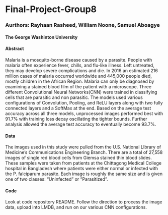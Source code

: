# Final-Project-Group8
### Aurthors: Rayhaan Rasheed, William Noone, Samuel Aboagye
#### The George Washinton University

#### Abstract
Malaria is a mosquito-borne disease caused by a parasite. People with malaria often experience fever, chills, and flu-like illness. Left untreated, they may develop severe complications and die. In 2016 an estimated 216 million cases of malaria occurred worldwide and 445,000 people died, mostly children in the African Region. Malaria can only be diagnosed by examining a stained blood film of the patient with a microscope. Three different Convolutional Neural Networks(CNN)  were trained in classifying cells that are parasitic and non parasitic. The models used various configurations of Convolution, Pooling, and ReLU layers along with two fully connected layers and a SoftMax at the end. Based on the average test accuracy across all three models, unprocessed images performed best with 91.7% with training loss decay oscillating the tighter bounds. Further analysis allowed the average test accuracy to eventually become 93.7%.

#### Data
The images used in this study were pulled from the U.S. National LIbrary of Medicine’s Communications Engineering Branch. There are a total of 27,558 images of single red blood cells from Giemsa stained thin blood slides. These samples were taken from patients at the Chittagong Medical College hospital in Bangladesh where patients were either normal or infected with the P. falciparum parasite. Each image is roughly the same size and is given one of two classes: “Uninfected” or “Parasitized”.

#### Code
Look at code repository README. Follow the direction to process the image data, upload into LMDB, and run on our various CNN configurations. 
